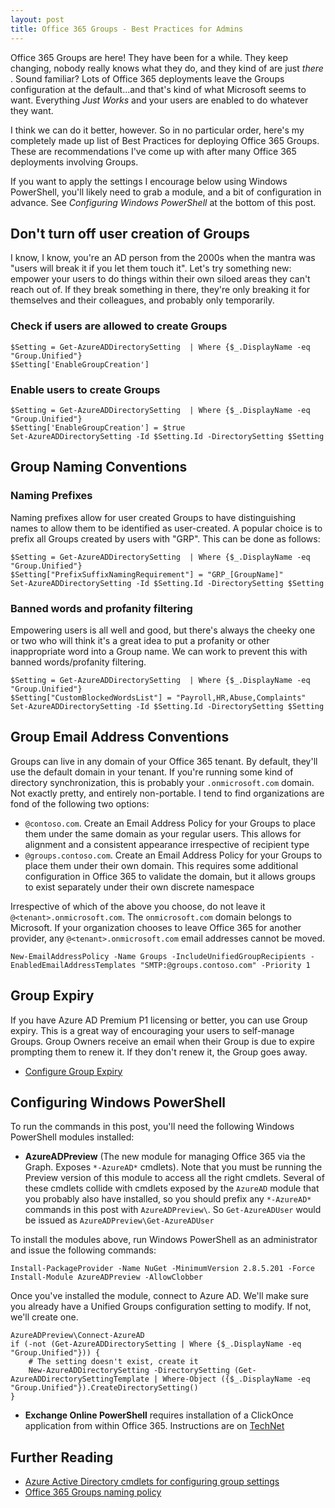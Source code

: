 ```yaml
---
layout: post
title: Office 365 Groups - Best Practices for Admins
---
```


Office 365 Groups are here! They have been for a while. They keep changing, nobody really knows what they do, and they kind of are just *there* . Sound familiar? Lots of Office 365 deployments leave the Groups configuration at the default...and that's kind of what Microsoft seems to want. Everything *Just Works* and your users are enabled to do whatever they want.

I think we can do it better, however. So in no particular order, here's my completely made up list of Best Practices for deploying Office 365 Groups. These are recommendations I've come up with after many Office 365 deployments involving Groups.

If you want to apply the settings I encourage below using Windows PowerShell, you'll likely need to grab a module, and a bit of configuration in advance. See *Configuring Windows PowerShell* at the bottom of this post.

## Don't turn off user creation of Groups

I know, I know, you're an AD person from the 2000s when the mantra was "users will break it if you let them touch it". Let's try something new: empower your users to do things within their own siloed areas they can't reach out of. If they break something in there, they're only breaking it for themselves and their colleagues, and probably only temporarily.

### Check if users are allowed to create Groups

    $Setting = Get-AzureADDirectorySetting  | Where {$_.DisplayName -eq "Group.Unified"}
    $Setting['EnableGroupCreation']

### Enable users to create Groups

    $Setting = Get-AzureADDirectorySetting  | Where {$_.DisplayName -eq "Group.Unified"}
    $Setting['EnableGroupCreation'] = $true
    Set-AzureADDirectorySetting -Id $Setting.Id -DirectorySetting $Setting

## Group Naming Conventions

### Naming Prefixes

Naming prefixes allow for user created Groups to have distinguishing names to allow them to be identified as user-created. A popular choice is to prefix all Groups created by users with "GRP". This can be done as follows:

    $Setting = Get-AzureADDirectorySetting  | Where {$_.DisplayName -eq "Group.Unified"}
    $Setting["PrefixSuffixNamingRequirement"] = "GRP_[GroupName]"
    Set-AzureADDirectorySetting -Id $Setting.Id -DirectorySetting $Setting

### Banned words and profanity filtering

Empowering users is all well and good, but there's always the cheeky one or two who will think it's a great idea to put a profanity or other inappropriate word into a Group name. We can work to prevent this with banned words/profanity filtering.

    $Setting = Get-AzureADDirectorySetting  | Where {$_.DisplayName -eq "Group.Unified"}
    $Setting["CustomBlockedWordsList"] = "Payroll,HR,Abuse,Complaints"
    Set-AzureADDirectorySetting -Id $Setting.Id -DirectorySetting $Setting

## Group Email Address Conventions

Groups can live in any domain of your Office 365 tenant. By default, they'll use the default domain in your tenant. If you're running some kind of directory synchronization, this is probably your `.onmicrosoft.com` domain. Not exactly pretty, and entirely non-portable. I tend to find organizations are fond of the following two options:

* `@contoso.com`. Create an Email Address Policy for your Groups to place them under the same domain as your regular users. This allows for alignment and a consistent appearance irrespective of recipient type
* `@groups.contoso.com`. Create an Email Address Policy for your Groups to place them under their own domain. This requires some additional configuration in Office 365 to validate the domain, but it allows groups to exist separately under their own discrete namespace

Irrespective of which of the above you choose, do not leave it `@<tenant>.onmicrosoft.com`. The `onmicrosoft.com` domain belongs to Microsoft. If your organization chooses to leave Office 365 for another provider, any `@<tenant>.onmicrosoft.com` email addresses cannot be moved.

    New-EmailAddressPolicy -Name Groups -IncludeUnifiedGroupRecipients -EnabledEmailAddressTemplates "SMTP:@groups.contoso.com" -Priority 1

## Group Expiry

If you have Azure AD Premium P1 licensing or better, you can use Group expiry. This is a great way of encouraging your users to self-manage Groups. Group Owners receive an email when their Group is due to expire prompting them to renew it. If they don't renew it, the Group goes away.

* [Configure Group Expiry](https://docs.microsoft.com/en-us/azure/active-directory/active-directory-groups-lifecycle-azure-portal)

## Configuring Windows PowerShell

To run the commands in this post, you'll need the following Windows PowerShell modules installed:

* **AzureADPreview** (The new module for managing Office 365 via the Graph. Exposes `*-AzureAD*` cmdlets). Note that you must be running the Preview version of this module to access all the right cmdlets. Several of these cmdlets collide with cmdlets exposed by the `AzureAD` module that you probably also have installed, so you should prefix any `*-AzureAD*` commands in this post with `AzureADPreview\`. So `Get-AzureADUser` would be issued as `AzureADPreview\Get-AzureADUser`

To install the modules above, run Windows PowerShell as an administrator and issue the following commands:

    Install-PackageProvider -Name NuGet -MinimumVersion 2.8.5.201 -Force
    Install-Module AzureADPreview -AllowClobber

Once you've installed the module, connect to Azure AD. We'll make sure you already have a Unified Groups configuration setting to modify. If not, we'll create one.

    AzureADPreview\Connect-AzureAD
    if (-not (Get-AzureADDirectorySetting | Where {$_.DisplayName -eq "Group.Unified"})) {
        # The setting doesn't exist, create it
        New-AzureADDirectorySetting -DirectorySetting (Get-AzureADDirectorySettingTemplate | Where-Object ({$_.DisplayName -eq "Group.Unified"}).CreateDirectorySetting()
    }

* **Exchange Online PowerShell** requires installation of a ClickOnce application from within Office 365. Instructions are on [TechNet](https://technet.microsoft.com/en-us/library/mt775114(v=exchg.160).aspx)

## Further Reading

* [Azure Active Directory cmdlets for configuring group settings](https://docs.microsoft.com/en-gb/azure/active-directory/active-directory-accessmanagement-groups-settings-cmdlets)
* [Office 365 Groups naming policy](https://support.office.com/en-us/article/office-365-groups-naming-policy-6ceca4d3-cad1-4532-9f0f-d469dfbbb552)